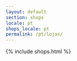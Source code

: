 ```yaml
---
layout: default
section: shops
locale: pt
shops_locale: pt
permalink: /pt/lojas/
---
```


{% include shops.html %}
